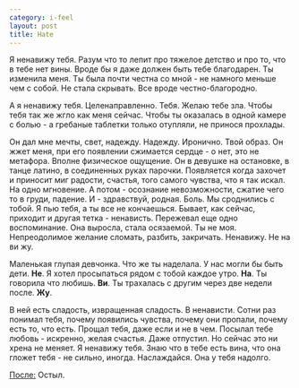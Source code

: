 ```yaml
--- 
category: i-feel
layout: post
title: Hate
---
```

Я ненавижу тебя.
Разум что то лепит про тяжелое детство и про то, что в тебе нет вины. Вроде бы я даже должен быть тебе благодарен.
Ты изменила меня. Ты была почти честна со мной - не намного меньше чем с собой. Не стала скрывать.
Все вроде честно-благородно.

А я ненавижу тебя. Целенаправленно. Тебя. Желаю тебе зла. Чтобы тебя так же жгло как меня сейчас. Чтобы ты оказалась
в одной камере с болью - а гребаные таблетки только отупляли, не принося прохлады.

Он дал мне мечты, свет, надежду. Надежду. Иронично. Твой образ.
Он жжет меня, при его появлении сжимается сердце - о нет, это не метафора. Вполне физическое ощущение.
Он в девушке на остановке, в танце латино, в соединенных руках парочки. Появляется когда захочет и приносит миг радости, счастья,
того самого чувства, что я так искал. На одно мгновение. А потом - осознание невозможности, сжатие чего то в груди, падение.
И - здравствуй, родная. Боль. Мы сроднились с тобой. Я пью тебя, а ты все не кончаешься.
Бывает, как сейчас, приходит и другая тетка - ненависть. Пережевал еще одно воспоминание. Она выросла, стала осязаемой.
Ты не моя. Непреодолимое желание сломать, разбить, закричать. Ненавижу. Не на ви жу.

Маленькая глупая девчонка. Что же ты наделала. У нас могли бы быть дети. <strong>Не</strong>. Я хотел просыпаться рядом с тобой каждое утро. <strong>На</strong>.
Ты говорила что любишь. <strong>Ви</strong>. Ты трахалась с другим через две недели после. <strong>Жу</strong>.

В ней есть сладость, извращенная сладость. В ненависти.
Сотни раз понимал тебя, почему появились чувства, почему они пропали, почему есть то, что есть. Прощал тебя, даже если и
не в чем. Посылал тебе любовь - искренно, желая счастья. Даже отпустил. Но сейчас это ни хрена не меняет.
Я ненавижу тебя. Знаю что в тебе есть вина, что она гложет тебя - не сильно, иногда. Наслаждайся. Она у тебя надолго.

<u>После:</u> Остыл.
